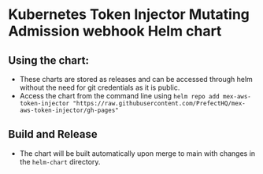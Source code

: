 # Kubernetes Token Injector Mutating Admission webhook Helm chart

## Using the chart:
- These charts are stored as releases and can be accessed through helm without the need for git credentials as it is public.
- Access the chart from the command line using `helm repo add mex-aws-token-injector "https://raw.githubusercontent.com/PrefectHQ/mex-aws-token-injector/gh-pages"`

## Build and Release
- The chart will be built automatically upon merge to main with changes in the `helm-chart` directory. 
